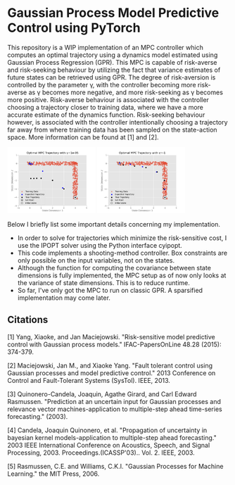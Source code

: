 # Gaussian Process Model Predictive Control using PyTorch
This repository is a WIP implementation of an MPC controller which computes an optimal trajectory using a dynamics model
estimated using Gaussian Process Regression (GPR). This MPC is capable of risk-averse and risk-seeking behaviour by 
utilizing the fact that variance estimates of future states can be retrieved using GPR. The degree of risk-aversion is 
controlled by the parameter γ, with the controller becoming more risk-averse as γ becomes more negative, and more 
risk-seeking as γ becomes more positive. Risk-averse behaviour is associated with the controller choosing a trajectory
closer to training data, where we have a more accurate estimate of the dynamics function. Risk-seeking behaviour 
however, is associated with the controller intentionally choosing a trajectory far away from where training
data has been sampled on the state-action space. More information can be found at [1] and [2].

<img src="./src/experiments/media/uncertainty/gamma_1e-05.png" width="200">
<img src="./src/experiments/media/uncertainty/gamma_-1.png" width="200">

Below I briefly list some important details concerning my implementation.
* In order to solve for trajectories which minimize the risk-sensitive cost, I use the IPOPT solver using the Python interface cyipopt.
* This code implements a shooting-method controller. Box constraints are only possible on the input variables, not on the states.
* Although the function for computing the covariance between state dimensions is fully implemented, the MPC setup as of now only looks at the variance of state dimensions. This is to reduce runtime.
* So far, I've only got the MPC to run on classic GPR. A sparsified implementation may come later. 


## Citations
[1] Yang, Xiaoke, and Jan Maciejowski. "Risk-sensitive model predictive control with Gaussian process models." IFAC-PapersOnLine 48.28 (2015): 374-379.

[2] Maciejowski, Jan M., and Xiaoke Yang. "Fault tolerant control using Gaussian processes and model predictive control." 2013 Conference on Control and Fault-Tolerant Systems (SysTol). IEEE, 2013.

[3] Quinonero-Candela, Joaquin, Agathe Girard, and Carl Edward Rasmussen. "Prediction at an uncertain input for Gaussian processes and relevance vector machines-application to multiple-step ahead time-series forecasting." (2003).

[4] Candela, Joaquin Quinonero, et al. "Propagation of uncertainty in bayesian kernel models-application to multiple-step ahead forecasting." 2003 IEEE International Conference on Acoustics, Speech, and Signal Processing, 2003. Proceedings.(ICASSP'03).. Vol. 2. IEEE, 2003.

[5] Rasmussen, C.E. and Williams, C.K.I. "Gaussian Processes for Machine Learning." the MIT Press, 2006.
